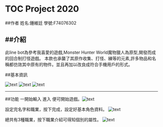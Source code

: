 # TOC Project 2020
##作者
姓名:鍾維廷
學號:F74076302

##介紹
----------------------------
此line bot為參考我喜愛的遊戲,Monster Hunter World魔物獵人為原型,開發而成的回合制打怪遊戲。
本款也承襲了其原作收集、打怪、練等的元素,許多物品和名稱都仿效其中原有的物件。並且再加以改良成符合手機用戶的形式。


##基本資訊

![text](./line_img/封面_line.jpg)
![text](./line_img/baseic_id.jpg)
![text](./line_img/QRcode.jpg)






---------------------------
##功能
一開始輸入 進入 便可開始遊戲。![text](./line_img/1.jpg)

設定完名字和職業，按下完成，設定好基本角色資料。
![text](./line_img/2.jpg)

總共有3種職業，按下職業介紹可得知個別的屬性。
![text](./line_img/4.jpg)

